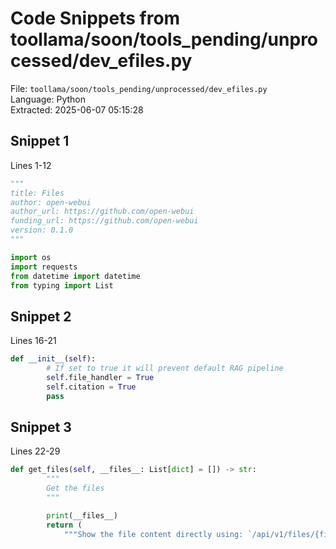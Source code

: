 # Code Snippets from toollama/soon/tools_pending/unprocessed/dev_efiles.py

File: `toollama/soon/tools_pending/unprocessed/dev_efiles.py`  
Language: Python  
Extracted: 2025-06-07 05:15:28  

## Snippet 1
Lines 1-12

```Python
"""
title: Files
author: open-webui
author_url: https://github.com/open-webui
funding_url: https://github.com/open-webui
version: 0.1.0
"""

import os
import requests
from datetime import datetime
from typing import List
```

## Snippet 2
Lines 16-21

```Python
def __init__(self):
        # If set to true it will prevent default RAG pipeline
        self.file_handler = True
        self.citation = True
        pass
```

## Snippet 3
Lines 22-29

```Python
def get_files(self, __files__: List[dict] = []) -> str:
        """
        Get the files
        """

        print(__files__)
        return (
            """Show the file content directly using: `/api/v1/files/{file_id}/content`
```

